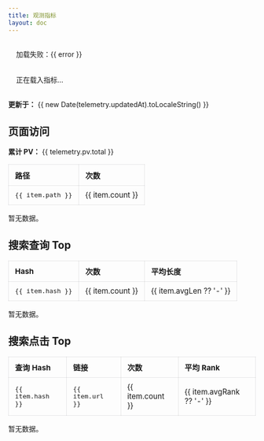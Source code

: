 ```yaml
---
title: 观测指标
layout: doc
---
```


<script setup lang="ts">
import { onMounted, ref } from 'vue'

interface TelemetryData {
  updatedAt: string
  pv: { total: number; pathsTop: Array<{ path: string; count: number }> }
  search: {
    queriesTop: Array<{ hash: string; count: number; avgLen?: number }>
    clicksTop: Array<{ hash: string; url: string; count: number; avgRank?: number }>
  }
}

const telemetry = ref<TelemetryData | null>(null)
const error = ref<string | null>(null)

onMounted(async () => {
  try {
    const res = await fetch('/telemetry.json', { cache: 'no-store' })
    if (!res.ok) throw new Error(`HTTP ${res.status}`)
    telemetry.value = await res.json()
  } catch (err: any) {
    error.value = err?.message || String(err)
  }
})
</script>

<div v-if="error" class="telemetry-error">
  加载失败：{{ error }}
</div>

<div v-else-if="!telemetry" class="telemetry-loading">
  正在载入指标…
</div>

<div v-else class="telemetry-report">
  <p><strong>更新于：</strong> {{ new Date(telemetry.updatedAt).toLocaleString() }}</p>
  <section>
    <h2>页面访问</h2>
    <p><strong>累计 PV：</strong> {{ telemetry.pv.total }}</p>
    <table v-if="telemetry.pv.pathsTop.length">
      <thead><tr><th>路径</th><th>次数</th></tr></thead>
      <tbody>
        <tr v-for="item in telemetry.pv.pathsTop" :key="item.path">
          <td><code>{{ item.path }}</code></td>
          <td>{{ item.count }}</td>
        </tr>
      </tbody>
    </table>
    <p v-else>暂无数据。</p>
  </section>

  <section>
    <h2>搜索查询 Top</h2>
    <table v-if="telemetry.search.queriesTop.length">
      <thead><tr><th>Hash</th><th>次数</th><th>平均长度</th></tr></thead>
      <tbody>
        <tr v-for="item in telemetry.search.queriesTop" :key="item.hash">
          <td><code>{{ item.hash }}</code></td>
          <td>{{ item.count }}</td>
          <td>{{ item.avgLen ?? '-' }}</td>
        </tr>
      </tbody>
    </table>
    <p v-else>暂无数据。</p>
  </section>

  <section>
    <h2>搜索点击 Top</h2>
    <table v-if="telemetry.search.clicksTop.length">
      <thead><tr><th>查询 Hash</th><th>链接</th><th>次数</th><th>平均 Rank</th></tr></thead>
      <tbody>
        <tr v-for="item in telemetry.search.clicksTop" :key="item.hash + item.url">
          <td><code>{{ item.hash }}</code></td>
          <td><code>{{ item.url }}</code></td>
          <td>{{ item.count }}</td>
          <td>{{ item.avgRank ?? '-' }}</td>
        </tr>
      </tbody>
    </table>
    <p v-else>暂无数据。</p>
  </section>
</div>

<style scoped>
.telemetry-report table {
  width: 100%;
  border-collapse: collapse;
  margin: 1rem 0;
  font-size: 0.95rem;
}
.telemetry-report th,
.telemetry-report td {
  border: 1px solid rgba(60, 60, 67, 0.12);
  padding: 0.6rem 0.8rem;
  text-align: left;
}
.telemetry-loading,
.telemetry-error {
  padding: 1rem;
}
</style>
